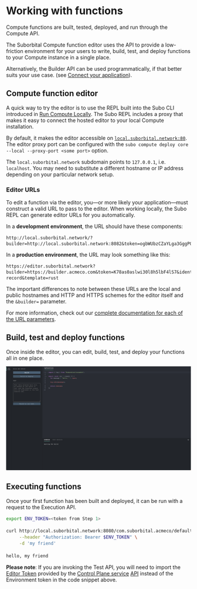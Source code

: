 # Working with functions
Compute functions are built, tested, deployed, and run through the Compute API.

The Suborbital Compute function editor uses the API to provide a low-friction environment for your users to write, build, test, and deploy functions to your Compute instance in a single place.

Alternatively, the Builder API can be used programmatically, if that better suits your use case. (see [Connect your application](connect-your-application)).
## Compute function editor
A quick way to try the editor is to use the REPL built into the Subo CLI introduced in [Run Compute Locally](https://docs.suborbital.dev/compute/quickstart/run-compute-locally). The Subo REPL includes a proxy that makes it easy to connect the hosted editor to your local Compute installation.

By default, it makes the editor accessible on [`local.suborbital.network:80`](http://local.suborbital.network:80/). The editor proxy port can be configured with the `subo compute deploy core --local --proxy-port <some port>` option. 

The `local.suborbital.network` subdomain points to `127.0.0.1`, i.e. `localhost`. You may need to substitute a different hostname or IP address depending on your particular network setup.


### Editor URLs
To edit a function via the editor, you—or more likely your application—must construct a valid URL to pass to the editor. When working locally, the Subo REPL can generate editor URLs for you automatically.

In a **development environment**, the URL should have these components:

```
http://local.suborbital.network/?builder=http://local.suborbital.network:8082&token=ogbWUbzCZaYLga3GggP0cxht&ident=com.suborbital.acmeco&namespace=default&fn=foobar
```

In a **production environment**, the URL may look something like this:

```
https://editor.suborbital.network?builder=https://builder.acmeco.com&token=K78as0aslwi30l8h5lbF4lS7&ident=com.suborbital.customer&fn=add-record&template=rust
```

The important differences to note between these URLs are the local and public hostnames and HTTP and HTTPS schemes for the editor itself and the `&builder=` parameter.

For more information, check out our [complete documentation for each of the URL parameters](../integrate-the-function-editor/code-editor.md#configuration).

## Build, test and deploy functions
Once inside the editor, you can edit, build, test, and deploy your functions all in one place.

![](../../assets/editor-screen.png)

## Executing functions
Once your first function has been built and deployed, it can be run with a request to the Execution API. 

```bash
export ENV_TOKEN=<token from Step 1>

curl http://local.suborbital.network:8080/com.suborbital.acmeco/default/hello/v1.0.0 \
     --header "Authorization: Bearer $ENV_TOKEN" \
     -d 'my friend'

hello, my friend
```
**Please note**: If you are invoking the Test API, you will need to import the [Editor Token](https://docs.suborbital.dev/integrate-the-function-editor/code-editor#editor-token) provided by the [Control Plane service](https://docs.suborbital.dev/concepts/data-plane-vs-control-plane#control-plane) [API](https://suborbital-compute.readme.io/reference/api-reference) instead of the Environment token in the code snippet above.
